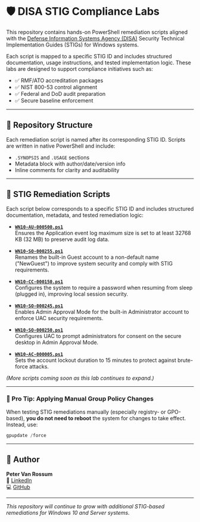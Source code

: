 # 🛡️ DISA STIG Compliance Labs

This repository contains hands-on PowerShell remediation scripts aligned with the [Defense Information Systems Agency (DISA)](https://public.cyber.mil/stigs/) Security Technical Implementation Guides (STIGs) for Windows systems.

Each script is mapped to a specific STIG ID and includes structured documentation, usage instructions, and tested implementation logic. These labs are designed to support compliance initiatives such as:

- ✅ RMF/ATO accreditation packages
- ✅ NIST 800-53 control alignment
- ✅ Federal and DoD audit preparation
- ✅ Secure baseline enforcement

---

## 📂 Repository Structure

Each remediation script is named after its corresponding STIG ID. Scripts are written in native PowerShell and include:

- `.SYNOPSIS` and `.USAGE` sections
- Metadata block with author/date/version info
- Inline comments for clarity and auditability

---

## 📜 STIG Remediation Scripts

Each script below corresponds to a specific STIG ID and includes structured documentation, metadata, and tested remediation logic:

- **[`WN10-AU-000500.ps1`](./WN10-AU-000500.ps1)**  
  Ensures the Application event log maximum size is set to at least 32768 KB (32 MB) to preserve audit log data.

- **[`WN10-SO-000255.ps1`](./WN10-SO-000255.ps1)**  
  Renames the built-in Guest account to a non-default name ("NewGuest") to improve system security and comply with STIG requirements.

- **[`WN10-CC-000150.ps1`](./WN10-CC-000150.ps1)**  
  Configures the system to require a password when resuming from sleep (plugged in), improving local session security.

- **[`WN10-SO-000245.ps1`](./WN10-SO-000245.ps1)**  
  Enables Admin Approval Mode for the built-in Administrator account to enforce UAC security requirements.

- **[`WN10-SO-000250.ps1`](./WN10-SO-000250.ps1)**  
  Configures UAC to prompt administrators for consent on the secure desktop in Admin Approval Mode.

- **[`WN10-AC-000005.ps1`](./WN10-AC-000005.ps1)**  
  Sets the account lockout duration to 15 minutes to protect against brute-force attacks.

*(More scripts coming soon as this lab continues to expand.)*

---

### 🧠 Pro Tip: Applying Manual Group Policy Changes

When testing STIG remediations manually (especially registry- or GPO-based), **you do not need to reboot** the system for changes to take effect. Instead, use:

```powershell
gpupdate /force
```

---

## 📌 Author

**Peter Van Rossum**  
🔗 [LinkedIn](https://www.linkedin.com/in/vanr)  
💻 [GitHub](https://github.com/SecOpsPete)

---

_This repository will continue to grow with additional STIG-based remediations for Windows 10 and Server systems._

